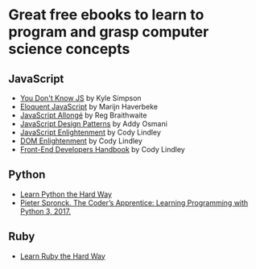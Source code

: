 # Great free ebooks to learn to program and grasp computer science concepts

## JavaScript
* [You Don't Know JS](https://github.com/getify/You-Dont-Know-JS) by Kyle Simpson
* [Eloquent JavaScript](https://eloquentjavascript.net/) by Marijn Haverbeke
* [JavaScript Allongé](https://leanpub.com/javascriptallongesix/read) by Reg Braithwaite
* [JavaScript Design Patterns](https://addyosmani.com/resources/essentialjsdesignpatterns/book/) by Addy Osmani
* [JavaScript Enlightenment](http://javascriptenlightenment.com/) by Cody Lindley
* [DOM Enlightenment](http://domenlightenment.com/) by Cody Lindley
* [Front-End Developers Handbook](https://frontendmasters.com/books/front-end-handbook/2018/) by Cody Lindley

## Python
* [Learn Python the Hard Way](https://learnpythonthehardway.org/python3/)
* [Pieter Spronck. The Coder’s Apprentice: Learning Programming with Python 3, 2017.](http://www.spronck.net/pythonbook/)

## Ruby
* [Learn Ruby the Hard Way](https://learnrubythehardway.org/book/)
